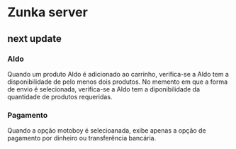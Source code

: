 # Zunka server

## next update

### Aldo
Quando um produto Aldo é adicionado ao carrinho, verifica-se a Aldo tem a disponibilidade de pelo menos dois produtos.
No memento em que a forma de envio é selecionada, verifica-se a Aldo tem a diponibilidade da quantidade de produtos requeridas. 

### Pagamento
Quando a opção motoboy é selecioanada, exibe apenas a opção de pagamento por dinheiro ou transferência bancária.

